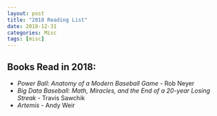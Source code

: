```yaml
---
layout: post
title: "2018 Reading List"
date: 2018-12-31
categories: Misc
tags: [misc]
---
```


## Books Read in 2018:

- _Power Ball: Anatomy of a Modern Baseball Game_ - Rob Neyer
- _Big Data Baseball: Math, Miracles, and the End of a 20-year Losing Streak_ - Travis Sawchik
- _Artemis_ - Andy Weir